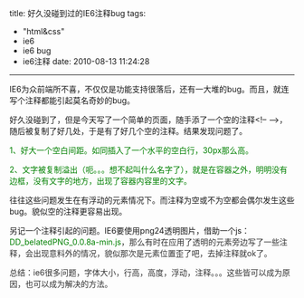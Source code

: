 title: 好久没碰到过的IE6注释bug
tags:
  - "html&css"
  - ie6
  - ie6 bug
  - ie6注释
date: 2010-08-13 11:24:28
---

IE6为众前端所不喜，不仅仅是功能支持很落后，还有一大堆的bug。而且，就连写个注释都能引起莫名奇妙的bug。

好久没碰到了，但是今天写了一个简单的页面，随手添了一个空的注释&lt;!&#8211; &#8211;&gt;，随后被复制了好几处，于是有了好几个空的注释。结果发现问题了。

<span style="color: #008000;">1、好大一个空白间距。如同插入了一个水平的空白行，30px那么高。</span>

<span style="color: #008000;">2、文字被复制溢出（呃。。。想不起叫什么名字了），就是在容器之外，明明没有边框，没有文字的地方，出现了容器内容里的文字。</span>

往往这些问题发生在有浮动的元素情况下。而注释为空或不为空都会偶尔发生这些bug。貌似空的注释更容易出现。

另记一个注释引起的问题。IE6要使用png24透明图片，借助一个js：<span style="color: #008000;">DD_belatedPNG_0.0.8a-min.js<span style="color: #333333;">，那么有时在应用了透明的元素旁边写了一些注释，会出现意料外的情况，貌似那次是元素位置歪了吧，去掉注释就ok了。</span></span>

<span style="color: #008000;"><span style="color: #333333;">总结：ie6很多问题，字体大小，行高，高度，浮动，注释。。。这些皆可以成为原因，也可以成为解决的方法。

</span></span>

<span style="color: #008000;">

</span>